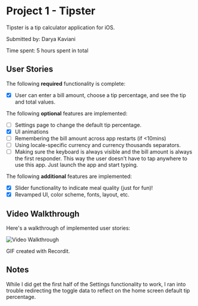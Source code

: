# Project 1 - Tipster

Tipster is a tip calculator application for iOS.

Submitted by: Darya Kaviani

Time spent: 5 hours spent in total

## User Stories

The following **required** functionality is complete:

* [x] User can enter a bill amount, choose a tip percentage, and see the tip and total values.

The following **optional** features are implemented:

* [ ] Settings page to change the default tip percentage.
* [x] UI animations
* [ ] Remembering the bill amount across app restarts (if <10mins)
* [ ] Using locale-specific currency and currency thousands separators.
* [ ] Making sure the keyboard is always visible and the bill amount is always the first responder. This way the user doesn't have to tap anywhere to use this app. Just launch the app and start typing.

The following **additional** features are implemented:

- [x] Slider functionality to indicate meal quality (just for fun)!
- [x] Revamped UI, color scheme, fonts, layout, etc.

## Video Walkthrough

Here's a walkthrough of implemented user stories:

<img src='http://g.recordit.co/q5gpOlyeGj.gif' title='Video Walkthrough' width='' alt='Video Walkthrough' />

GIF created with Recordit.

## Notes

While I did get the first half of the Settings functionality to work, I ran into trouble redirecting the toggle data to reflect on the home screen default tip percentage.
